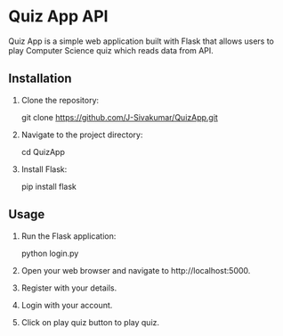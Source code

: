 # Quiz App API

Quiz App is a simple web application built with Flask that allows users to play Computer Science quiz which reads data from API.

## Installation

1. Clone the repository:
   
   git clone https://github.com/J-Sivakumar/QuizApp.git
   
2. Navigate to the project directory:
   
   cd QuizApp
   
3. Install Flask:
   
   pip install flask
   

## Usage

1. Run the Flask application:
   
   python login.py
   
2. Open your web browser and navigate to http://localhost:5000.
3. Register with your details.
4. Login with your account.
5. Click on play quiz button to play quiz.
